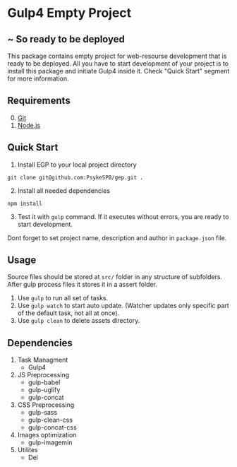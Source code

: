 # Gulp4 Empty Project
## ~ So ready to be deployed
This package contains empty project for web-resourse development that is ready to be deployed.
All you have to start development of your project is to install this package and initiate Gulp4 inside it.
Check "Quick Start" segment for more information.

## Requirements

0. [Git]( https://git-scm.com/book/en/v2/Getting-Started-Installing-Git )
1. [Node.js]( https://nodejs.org/ )

## Quick Start

1. Install EGP to your local project directory

```
git clone git@github.com:PsykeSPB/gep.git .
```

2. Install all needed dependencies

```
npm install
```

3. Test it with `gulp` command. If it executes without errors, you are ready to start development.

Dont forget to set project name, description and author in `package.json` file.

## Usage

Source files should be stored at `src/` folder in any structure of subfolders.
After gulp process files it stores it in a assert folder.

1. Use `gulp` to run all set of tasks.
2. Use `gulp watch` to start auto update. (Watcher updates only specific part of the default task, not all at once).
3. Use `gulp clean` to delete assets directory.

## Dependencies

1. Task Managment
   - Gulp4
2. JS Preprocessing
   - gulp-babel
   - gulp-uglify
   - gulp-concat
3. CSS Preprocessing
   - gulp-sass
   - gulp-clean-css
   - gulp-concat-css
4. Images optimization
   - gulp-imagemin
5. Utilites
   - Del
